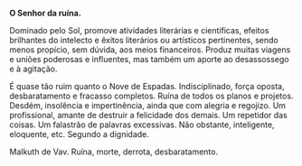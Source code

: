 **O Senhor da ruína.**

  

Dominado pelo Sol, promove atividades literárias e científicas, efeitos
brilhantes do intelecto e êxitos literários ou artísticos pertinentes, sendo
menos propício, sem dúvida, aos meios financeiros. Produz muitas viagens e
uniões poderosas e influentes, mas também um aporte ao desassossego e à
agitação.

  

É quase tão ruim quanto o Nove de Espadas. Indisciplinado, força oposta,
desbaratamento e fracasso completos. Ruína de todos os planos e projetos.
Desdém, insolência e impertinência, ainda que com alegria e regojizo. Um
profissional, amante de destruir a felicidade dos demais. Um repetidor das
coisas. Um falastrão de palavras excessivas. Não obstante, inteligente,
eloquente, etc. Segundo a dignidade.

  

Malkuth de Vav. Ruína, morte, derrota, desbaratamento.

